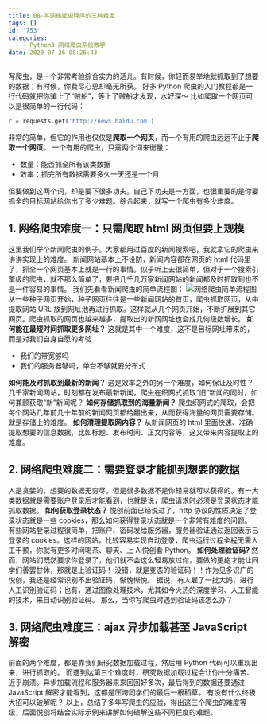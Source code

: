 ```yaml
---
title: 08-写网络爬虫程序的三种难度
tags: []
id: '753'
categories:
  - - Python3 网络爬虫系统教学
date: 2020-07-26 08:26:43
---
```


写爬虫，是一个非常考验综合实力的活儿。有时候，你轻而易举地就抓取到了想要的数据；有时候，你费尽心思却毫无所获。 好多 Python 爬虫的入门教程都是一行代码就把你骗上了“贼船”，等上了贼船才发现，水好深～ 比如爬取一个网页可以是很简单的一行代码：

```python
r = requests.get('http://news.baidu.com')
```

非常的简单，但它的作用也仅仅是**爬取一个网页**，而一个有用的爬虫远远不止于**爬取一个网页**。 一个有用的爬虫，只需两个词来衡量：

*   数量：能否抓全所有该类数据
*   效率：抓完所有数据需要多久一天还是一个月

但要做到这两个词，却是要下很多功夫。自己下功夫是一方面，也很重要的是你要抓全的目标网站给你出了多少难题。综合起来，就写一个爬虫有多少难度。

## 1\. 网络爬虫难度一：只需爬取 html 网页但要上规模

这里我们举个新闻爬虫的例子。大家都用过百度的新闻搜索吧，我就拿它的爬虫来讲讲实现上的难度。 新闻网站基本上不设防，新闻内容都在网页的 html 代码里了，抓全一个网页基本上就是一行的事情。似乎听上去很简单，但对于一个搜索引擎级的爬虫，就不那么简单了，要把几千几万家新闻网站的新闻都及时抓取到也不是一件容易的事情。 我们先看看新闻爬虫的简单流程图： ![网络爬虫简单流程图](https://images-aiyc-1301641396.cos.ap-guangzhou.myqcloud.com/20200726082523.jpg) 从一些种子网页开始，种子网页往往是一些新闻网站的首页，爬虫抓取网页，从中提取网站 URL 放到网址池再进行抓取。这样就从几个网页开始，不断扩展到其它网页。爬虫抓取的网页也越来越多，提取出的新网网址也会成几何级数增长。 **如何能在最短时间抓取更多网址？** 这就是其中一个难度，这不是目标网址带来的，而是对我们自身自愿的考验：

*   我们的带宽够吗
*   我们的服务器够吗，单台不够就要分布式

**如何能及时抓取到最新的新闻？** 这是效率之外的另一个难度，如何保证及时性？几千家新闻网站，时刻都在发布最新新闻，爬虫在织网式抓取“旧”新闻的同时，如何兼顾获取“新”新闻呢？ **如何存储抓取到的海量新闻？** 爬虫织网式的爬取，会把每个网站几年前几十年前的新闻网页都给翻出来，从而获得海量的网页需要存储。就是存储上的难度。 **如何清理提取网内容？** 从新闻网页的 html 里面快速、准确提取想要的信息数据，比如标题、发布时间、正文内容等，这又带来内容提取上的难度。

## 2\. 网络爬虫难度二：需要登录才能抓到想要的数据

人是贪婪的，想要的数据无穷尽，但是很多数据不是你轻易就可以获得的。有一大类数据就是需要账户登录后才能看到，也就是说，爬虫请求时必须是登录状态才能抓取数据。 **如何获取登录状态？** 悦创前面已经说过了，http 协议的性质决定了登录状态就是一些 cookies，那么如何获得登录状态就是一个非常有难度的问题。 有些网站登录过程很简单，把账户、密码发给服务器，服务器验证通过返回表示已登录的 cookies。这样的网站，比较容易实现自动登录，爬虫运行过程全程无需人工干预，你就有更多时间喝茶、聊天、上 AI悦创看 Python。 **如何处理验证码?** 然而，网站们既然要求你登录了，他们就不会这么轻易放过你，要做的更绝才能让同学们善罢甘休，那就是上验证码！ 没错，就是变态的验证码！！作为见多识广的悦创，我还是经常识别不出验证码，惭愧惭愧。 据说，有人雇了一批大妈，进行人工识别验证码；也有，通过图像处理技术，尤其如今火热的深度学习、人工智能的技术，来自动识别验证码。 那么，当你写爬虫时遇到验证码该怎么办？

## 3\. 网络爬虫难度三：ajax 异步加载甚至 JavaScript 解密

前面的两个难度，都是靠我们研究数据加载过程，然后用 Python 代码可以重现出来，进行抓取的。 而遇到达第三个难度时，研究数据加载过程会让你十分痛苦、近乎崩溃。异步加载流程和服务器来来回回好多次，最后得到的数据还要通过 JavaScript 解密才能看到，这都是压垮同学们的最后一根稻草。 有没有什么终极大招可以破解呢？ 以上，总结了多年写爬虫的应验，得出这三个爬虫的难度等级，后面悦创将结合实际示例来讲解如何破解这些不同程度的难题。